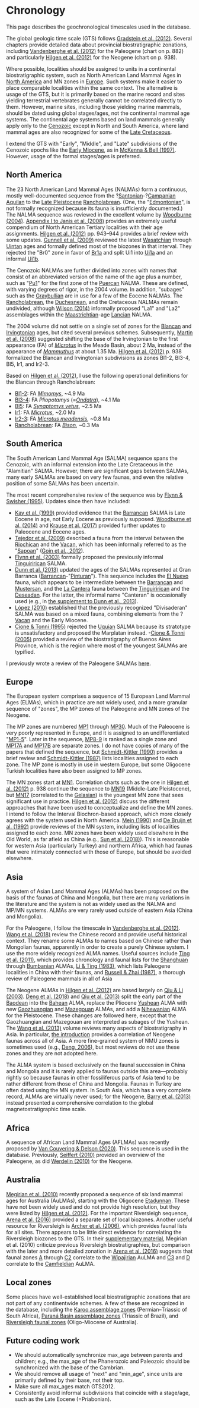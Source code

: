 # Chronology

This page describes the geochronological timescales used in the database.

The global geologic time scale (GTS) follows
[Gradstein et al. (2012)](/a/Geology-GTS2012.pdf). Several chapters provide detailed
data about provincial biostratigraphic zonations, including
[Vandenberghe et al. (2012)](</a/Paleogene_(Vandenberghe_et_al._2012).pdf>) for the
Paleogene (chart on p. 882) and particularly
[Hilgen et al. (2012)](</a/Neogene_(Hilgen_et_al._2012).pdf>) for the Neogene (chart on
p. 938).

Where possible, localities should be assigned to units in a continental biostratigraphic
system, such as North American Land Mammal Ages in [North America](/r/North_America) and
MN zones in [Europe](/r/Europe). Such systems make it easier to place comparable
localities within the same context. The alternative is usage of the GTS, but it is
primarily based on the marine record and sites yielding terrestrial vertebrates
generally cannot be correlated directly to them. However, marine sites, including those
yielding marine mammals, should be dated using global stages/ages, not the continental
mammal age systems. The continental age systems based on land mammals generally apply
only to the [Cenozoic](/p/Cenozoic) except in North and South America, where land mammal
ages are also recognized for some of the [Late Cretaceous](/r/Late_Cretaceous).

I extend the GTS with "Early", "Middle", and "Late" subdivisions of the Cenozoic epochs
like the [Early Miocene](/p/Early_Miocene), as in
[McKenna & Bell (1997)](</a/Mammalia_(McKenna_&_Bell_1997)>). However, usage of the
formal stages/ages is preferred.

## North America

The 23 North American Land Mammal Ages (NALMAs) form a continuous, mostly
well-documented sequence from the ?[Santonian](/p/Santonian)-?[Campanian](/p/Campanian)
[Aquilan](/p/Aquilan) to the [Late Pleistocene](/p/Late_Pleistocene)
[Rancholabrean](/p/Rancholabrean). (One, the "[Edmontonian](/p/Edmontonian)", is not
formally recognized because its fauna is insufficiently documented.) The NALMA sequence
was reviewed in the excellent volume by
[Woodburne (2004)](</a/North_America-biostratigraphy_(Woodburne_2004).pdf>).
[Appendix I to Janis et al. (2008)](/a/North_America_Tertiary-localities.pdf) provides
an extremely useful compendium of North American Tertiary localities with their age
assignments. [Hilgen et al. (2012)](<Neogene_(Hilgen_et_al._2012).pdf>) pp. 943–944
provides a brief review with some updates.
[Gunnell et al. (2009)](/a/Wasatchian-Uintan-biochronology.pdf) reviewed the latest
[Wasatchian](/p/Wasatchian) through [Uintan](/p/Uintan) ages and formally defined most
of the biozones in that interval. They rejected the "Br0" zone in favor of
[Br1a](/p/Br1a) and split Ui1 into [Ui1a](/p/Ui1a) and an informal [Ui1b](/p/Ui1b).

The Cenozoic NALMAs are further divided into zones with names that consist of an
abbreviated version of the name of the age plus a number, such as "[Pu1](/p/Pu1)" for
the first zone of the [Puercan](/p/Puercan) NALMA. These are defined, with varying
degrees of rigor, in the 2004 volume. In addition, "subages" such as the
[Graybullian](/p/Graybullian) are in use for a few of the Eocene NALMAs. The
[Rancholabrean](/p/Rancholabrean), the [Duchesnean](/p/Duchesnean), and the Cretaceous
NALMAs remain undivided, although [Wilson (2014)](/a/Montana_Cretaceous-Paleocene.pdf)
informally proposed "La1" and "La2" assemblages within the
[Maastrichtian](/p/Maastrichtian)-age [Lancian](/p/Lancian) NALMA.

The 2004 volume did not settle on a single set of zones for the [Blancan](/p/Blancan)
and [Irvingtonian](/p/Irvingtonian) ages, but cited several previous schemes.
Subsequently,
[Martin et al. (2008)](<Rodentia_Kansas_Meade_Blancan-Irvingtonian_(Martin_et_al._2008).pdf>)
suggested shifting the base of the Irvingtonian to the first appearance (FA) of
[_Microtus_](/t/Microtus) in the Meade Basin, about 2 Ma, instead of the appearance of
[_Mammuthus_](/t/Mammuthus) at about 1.35 Ma.
[Hilgen et al. (2012)](</a/Neogene_(Hilgen_et_al._2012).pdf>) p. 938 formalized the
Blancan and Irvingtonian subdivisions as zones Bl1-2, Bl3-4, Bl5, Ir1, and Ir2-3.

Based on [Hilgen et al. (2012)](</a/Neogene_(Hilgen_et_al._2012).pdf>), I use the
following operational definitions for the Blancan through Rancholabrean:

- [Bl1-2](/p/Bl1-2): FA [_Mimomys_](/t/Mimomys), ~4.9 Ma
- [Bl3-4](/p/Bl3-4): FA _Pliopotamys_ (=[_Ondatra_](/t/Ondatra)), ~4.1 Ma
- [Bl5](/p/Bl5): FA [_Synaptomys vetus_](/t/Synaptomys_vetus), ~2.5 Ma
- [Ir1](/p/Ir1): FA [_Microtus_](/t/31338), ~2.0 Ma
- [Ir2-3](/p/Ir2-3): FA [_Microtus meadensis_](/t/Microtus_meadensis), ~0.8 Ma
- [Rancholabrean](/p/Rancholabrean): FA [_Bison_](/t/Bison), ~0.3 Ma

## South America

The South American Land Mammal Age (SALMA) sequence spans the Cenozoic, with an informal
extension into the Late Cretaceous in the "Alamitian" SALMA. However, there are
significant gaps between SALMAs, many early SALMAs are based on very few faunas, and
even the relative position of some SALMAs has been uncertain.

The most recent comprehensive review of the sequence was by
[Flynn & Swisher (1995)](</a/South_America-SALMAs_(Flynn_&_Swisher_1995).pdf>). Updates
since then have included:

- [Kay et al. (1999)](</a/Barrancan-age_(Kay_et_al._1999).pdf>) provided evidence that
  the [Barrancan](/p/Barrancan) SALMA is Late Eocene in age, not Early Eocene as
  previously supposed.
  [Woodburne et al. (2014)](</a/South_America_Eocene-timing_(Woodburne_et_al._2014).pdf>)
  and [Krause et al. (2017)](</a/Chubut_Itaboraian-Vacan-ages_(Krause_et_al._2017).pdf>)
  provided further updates to Paleocene and Eocene ages.
- [Tejedor et al. (2009)](/a/Chubut_Laguna_Fria,_La_Barda_Sapoan.pdf) described a fauna
  from the interval between the [Riochican](/p/Riochican) and the [Vacan](/p/Vacan),
  which has been informally referred to as the "[Sapoan](/p/Sapoan)"
  ([Goin et al., 2012](/a/Greniodon_nov.pdf)).
- [Flynn et al. (2003)](/a/Tinguirirican_nov.pdf) formally proposed the previously
  informal [Tinguirirican](p/Tinguirirican) SALMA.
- [Dunn et al. (2013)](</a/Chubut_Gran_Barranca-age_(Dunn_et_al._2013).pdf>) updated the
  ages of the SALMAs represented at Gran Barranca
  ([Barrancan](/p/Barrancan)-"[Pinturan](/p/Pinturan)"). This sequence includes the
  [El Nuevo](/l/El_Nuevo) fauna, which appears to be intermediate between the
  [Barrancan](/p/Barrancan) and [Mustersan](/p/Mustersan), and the
  [La Cantera](/l/La_Cantera) fauna between the [Tinguirirican](p/Tinguirirican) and the
  [Deseadan](/p/Deseadan). For the latter, the informal name "Canteran" is occasionally
  used (e.g., in
  [the supplement to Dunn et al., 2013](</a/Chubut_Gran_Barranca-age_(Dunn_et_al._2013)_(supplement).pdf>)).
- [López (2010)](</a/Divisaderan_(Lopez_2010)>) established that the previously
  recognized "Divisaderan" SALMA was based on a mixed fauna, combining elements from the
  ?[Vacan](/p/Vacan) and the Early Miocene.
- [Cione & Tonni (1995)](</a/Uquian_(Cione_&_Tonni_1995).pdf>) rejected the
  [Uquian](/p/Uquian) SALMA because its stratotype is unsatisfactory and proposed the
  Marplatan
  instead. -[Cione & Tonni (2005)](</a/Buenos_Aires_Chasicoan-Platan-biostratigraphy_(Cione_&_Tonni_2005).pdf>)
  provided a review of the biostratigraphy of Buenos Aires Province, which is the region
  where most of the youngest SALMAs are typified.

I previously wrote a review of the Paleogene SALMAs
[here](https://quip.com/zMYtA3Z9tP7h/South-American-Paleogene-mammals).

## Europe

The European system comprises a sequence of 15 European Land Mammal Ages (ELMAs), which
in practice are not widely used, and a more granular sequence of "zones", the MP zones
of the Paleogene and MN zones of the Neogene.

The MP zones are numbered [MP1](/p/MP1-5) through [MP30](/p/MP30). Much of the Paleocene
is very poorly represented in Europe, and it is assigned to an undifferentiated
"[MP1-5](/p/MP1-5)". Later in the sequence, [MP8-9](/p/MP8-9) is ranked as a single zone
and [MP17A](/p/MP17A) and [MP17B](/p/MP17B) are separate zones. I do not have copies of
many of the papers that defined the sequence, but
[Schmidt-Kittler (1990)](</a/Europe_Paleogene-MP_zones_(Schmidt-Kittler_1990).pdf>)
provides a brief review and [Schmidt-Kittler (1987)](/a/Europe_Paleogene-MP_zones.pdf)
lists localities assigned to each zone. The MP zone is mostly in use in western Europe,
but some Oligocene Turkish localities have also been assigned to MP zones.

The MN zones start at [MN1](/p/MN1). Correlation charts such as the one in
[Hilgen et al. (2012)](</a/Neogene_(Hilgen_et_al._2012).pdf>) p. 938 continue the
sequence to [MN19](/p/MN19) (Middle-Late Pleistocene), but [MN17](/p/MN17) (correlated
to the [Gelasian](/p/Gelasian)) is the youngest MN zone that sees significant use in
practice. [Hilgen et al. (2012)](</a/Neogene_(Hilgen_et_al._2012).pdf>) discuss the
different approaches that have been used to conceptualize and define the MN zones. I
intend to follow the Interval Biochron-based approach, which more closely agrees with
the system used in North America. [Mein (1990)](</a/Europe_Neogene-MN_(Mein_1990).pdf>)
and [De Bruijn et al. (1992)](</a/Europe_Neogene_(de_Bruijn_et_al._1992).pdf>) provide
reviews of the MN system, including lists of localities assigned to each zone. MN zones
have been widely used elsewhere in the Old World, as far afield as China (e.g.,
[Sun et al. (2018)](/a/Gansu_Wushan_MN6-8.pdf)). This is reasonable for western Asia
(particularly Turkey) and northern Africa, which had faunas that were intimately
connected with those of Europe, but should be avoided elsewhere.

## Asia

A system of Asian Land Mammal Ages (ALMAs) has been proposed on the basis of the faunas
of China and Mongolia, but there are many variations in the literature and the system is
not as widely used as the NALMA and MP/MN systems. ALMAs are very rarely used outside of
eastern Asia (China and Mongolia).

For the Paleogene, I follow the timescale in
[Vandenberghe et al. (2012)](</a/Paleogene_(Vandenberghe_et_al._2012).pdf>).
[Wang et al. (2018)](</a/China_Paleogene_(Wang_et_al._2019).pdf>) review the Chinese
record and provide useful historical context. They rename some ALMAs to names based on
Chinese rather than Mongolian faunas, apparently in order to create a purely Chinese
system. I use the more widely recognized ALMA names. Useful sources include
[Ting et al. (2011)](/a/Asia_Paleo-E_Eocene-chronology.pdf), which provides chronology
and faunal lists for the [Shanghuan](/p/Shanghuan) through [Bumbanian](/p/Bumbanian)
ALMAs, [Li & Ting (1983)](</a/China_Paleogene_(Li_&_Ting_1983).pdf>), which lists
Paleogene localities in China with their faunas, and
[Russell & Zhai (1987)](</a/Asia_Paleogene_(Russell_&_Zhai_1987).pdf>), a thorough
review of Paleogene mammals in all of Asia

The Neogene ALMAs in [Hilgen et al. (2012)](</a/Neogene_(Hilgen_et_al._2012).pdf>) are
based largely on [Qiu & Li (2003)](</a/Rodentia_China_Neogene_(Qiu_&_Li_2003).pdf>).
[Deng et al. (2018)](</a/China_Neogene_(Deng_et_al._2019).pdf>) and
[Qiu et al. (2013)](/a/China_Neogene-stages.pdf) split the early part of the
[Baodean](/p/Baodean) into the [Bahean](/p/Bahean) ALMA, replace the Pliocene
[Yushean](/p/Yushean) ALMA with new [Gaozhuangian](/p/Gaozhuangian) and
[Mazegouan](/p/Mazegouan) ALMAs, and add a [Nihewanian](/p/Nihewanian) ALMA for the
Pleistocene. These changes are followed here, except that the Gaozhuangian and Mazegouan
are interpreted as subages of the Yushean. The
[Wang et al. (2013)](/a/Asia_Neogene-biostratigraphy) volume reviews many aspects of
biostratigraphy in Asia. In particular,
[the introduction](</a/Asia-biostratigraphy_(introduction).pdf>) provides a correlation
of Neogene faunas across all of Asia. A more fine-grained system of NMU zones is
sometimes used (e.g., [Deng, 2006](/a/China_Neogene-biochronology.pdf)), but most
reviews do not use these zones and they are not adopted here.

The ALMA system is based exclusively on the faunal succession in China and Mongolia and
it is rarely applied to faunas outside this area—probably rightly so because faunas in
other fossiliferous parts of Asia tend to be rather different from those of China and
Mongolia. Faunas in Turkey are often dated using the MN system. In South Asia, which has
a very complete record, ALMAs are virtually never used; for the Neogene,
[Barry et al. (2013)](/a/Punjab_Potwar_Mio-Pliocene.pdf) instead presented a
comprehensive correlation to the global magnetostratigraphic time scale.

## Africa

A sequence of African Land Mammal Ages (AFLMAs) was recently proposed by
[Van Couvering & Delson (2020)](/a/Mammalia_Africa-AFLMAs.pdf). This sequence is used in
the database. Previously, [Seiffert (2010)](/a/Africa_Paleogene-chronology.pdf) provided
an overview of the Paleogene, as did [Werdelin (2010)](/a/Africa_Neogene-chronology.pdf)
for the Neogene.

## Australia

[Megirian et al. (2010)](/a/Australia-land_mammal_ages.pdf) recently proposed a sequence
of six land mammal ages for Australia (AuLMAs), starting with the Oligocene
[Etadunnan](/p/Etadunnan). These have not been widely used and do not provide high
resolution, but they were listed by
[Hilgen et al. (2012)](</a/Neogene_(Hilgen_et_al._2012).pdf>). For the important
Riversleigh sequence,
[Arena et al. (2016)](/a/Queensland_Riversleigh_Oligo-Miocene-chronology.pdf) provided a
separate set of local biozones. Another useful resource for Riversleigh is
[Archer et al. (2006)](/a/Queensland_Riversleigh-faunas.pdf), which provides faunal
lists for all sites. There appears to be little direct evidence for correlating the
Riversleigh biozones to the GTS. In their
[supplementary material](</a/Australia-land_mammal_ages_(supplement).doc>), Megirian et
al. (2010) criticize previous Riversleigh biostratigraphies, but comparison with the
later and more detailed zonation in
[Arena et al. (2016)](/a/Queensland_Riversleigh_Oligo-Miocene-chronology.pdf) suggests
that faunal zones [A](/p/Riversleigh_Faunal_Zone_A) through
[C2](/p/Riversleigh_Faunal_Zone_C2) correlate to the [Wipajirian](/p/Wipajirian) AuLMA
and [C3](/p/Riversleigh_Faunal_Zone_C3) and [D](/p/Riversleigh_Faunal_Zone_D) correlate
to the [Camfieldian](/p/Camfieldian) AuLMA.

## Local zones

Some places have well-established local biostratigraphic zonations that are not part of
any continentwide schemes. A few of these are recognized in the database, including the
[Karoo assemblage zones](/p/Karoo_assemblage_zones) (Permian–Triassic of South Africa),
[Paraná Basin assemblage zones](/p/Paraná_Basin_assemblage_zones) (Triassic of Brazil),
and [Riversleigh faunal zones](/p/Riversleigh_faunal_zones) (Oligo-Miocene of
Australia).

## Future coding work

- We should automatically synchronize max_age between parents and children; e.g., the
  max_age of the Phanerozoic and Paleozoic should be synchronized with the base of the
  Cambrian.
- We should remove all usage of "next" and "min_age", since units are primarily defined
  by their base, not their top.
- Make sure all max_ages match GTS2012.
- Consistently avoid informal subdivisions that coincide with a stage/age, such as the
  Late Eocene (=Priabonian).
